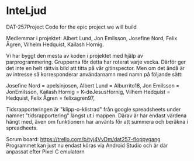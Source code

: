 # InteLjud
DAT-257Project
Code for the epic project we will build

Medlemmar i projektet: Albert Lund, Jon Emilsson, Josefine Nord, Felix Ågren, Vilhelm Hedquist, Kailash Hornig.

Vi har byggt den mesta av koden i projektet med hjälp av parprogrammering. Grupperna för detta har roterat varje vecka. Därför ger det inte en helt rättvis bild att titta på vår gitinspector. Men om det ändå är av intresse så korresponderar användarnamn med namn på följande sätt:

Josefine Nord = apelsinjosen,
Albert Lund = Alburrito18,
Jon Emilsson = JonEmilsson,
Kailash Hornig = K-deJesusHornig,
Vilhem Hedquist = Hedquist,
Felix Ågren = felixagren97,


Tidsrapporteringen är "klipp-o-klistrad" från google spreadsheets under namnet "tidsrapportering" längst ut i mappen. Därav är har endast värdena hängt med, även om funktionern har använts för att summera och beräkna i spreadheets. 

Scrum board: https://trello.com/b/tyj4VvDm/dat257-floppygang 
Programmet kan just nu endast köras via Android Studio och är där anpassat efter Pixel C emulatorn
